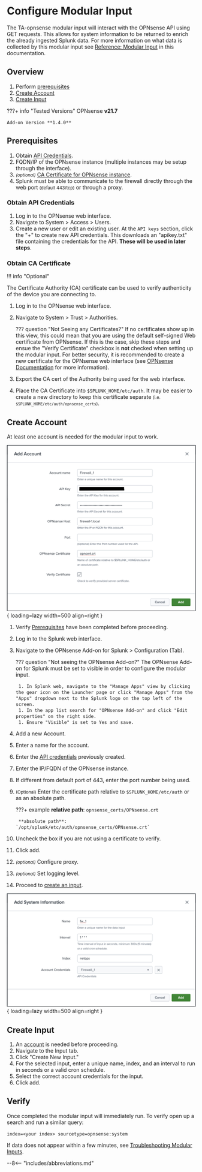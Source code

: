 # Configure Modular Input

The TA-opnsense modular input will interact with the OPNsense API using GET requests. This allows for system information to be returned to enrich the already ingested Splunk data. For more information on what data is collected by this modular input see [Reference: Modular Input](../../../reference/reference-mod-input/) in this documentation.

## Overview

1. Perform [prerequisites](#prerequisites)
1. [Create Account](#create-account)
1. [Create Input](#create-input)

???+ info "Tested Versions"
    OPNsense **v21.7**

    Add-on Version **1.4.0**


## Prerequisites

1. Obtain [API Credentials](#obtain-api-credentials).
1. FQDN/IP of the OPNsense instance (multiple instances may be setup through the interface).
1. <small>_(optional)_</small> [CA Certificate for OPNsense instance](#obtain-ca-certificate).
1. Splunk must be able to communicate to the firewall directly through the web port <small>(default 443/tcp)</small> or through a proxy.

### Obtain API Credentials

1. Log in to the OPNsense web interface.
1. Navigate to System > Access > Users.
1. Create a new user or edit an existing user. At the `API keys` section, click the "+" to create new API credentials. This downloads an "apikey.txt" file containing the credentials for the API. **These will be used in later steps**.

### Obtain CA Certificate

!!! info "Optional"

The Certificate Authority (CA) certificate can be used to verify authenticity of the device you are connecting to.

1. Log in to the OPNsense web interface.
1. Navigate to System > Trust > Authorities.

    ??? question "Not Seeing any Certificates?"
        If no certificates show up in this view, this could mean that you are using the default self-signed Web certificate from OPNsense. If this is the case, skip these steps and ensue the "Verify Certificate" checkbox is **not** checked when setting up the modular input. For better security, it is recommended to create a new certificate for the OPNsense web interface (see [OPNsense Documentation](https://docs.opnsense.org/manual/certificates.html) for more information).

1. Export the CA cert of the Authority being used for the web interface.
1. Place the CA Certificate into `$SPLUNK_HOME/etc/auth`. It may be easier to create a new directory to keep this certificate separate <small>(i.e. `$SPLUNK_HOME/etc/auth/opnsense_certs`)</small>.

## Create Account

At least one account is needed for the modular input to work.

![Account Setup](../../images/ta-opnsense-addon-account.png){ loading=lazy width=500 align=right }

1. Verify [Prerequisites](#prerequisites) have been completed before proceeding.
1. Log in to the Splunk web interface.
1. Navigate to the OPNsense Add-on for Splunk > Configuration (Tab).

    ??? question "Not seeing the OPNsense Add-on?"
        The OPNsense Add-on for Splunk must be set to visible in order to configure the modular input.

        1. In Splunk web, navigate to the "Manage Apps" view by clicking the gear icon on the Launcher page or click "Manage Apps" from the "Apps" dropdown next to the Splunk logo on the top left of the screen.
        1. In the app list search for "OPNsense Add-on" and click "Edit properties" on the right side.
        1. Ensure "Visible" is set to Yes and save.

1. Add a new Account.
1. Enter a name for the account.
1. Enter the [API credentials](#obtain-api-credentials) previously created.
1. Enter the IP/FQDN of the OPNsense instance.
1. If different from default port of 443, enter the port number being used.
1. <small>(Optional)</small> Enter the certificate path relative to `$SPLUNK_HOME/etc/auth` or as an absolute path.

    ???+ example
        **relative path**: `opnsense_certs/OPNsense.crt`

        **absolute path**: `/opt/splunk/etc/auth/opnsense_certs/OPNsense.crt`

1. Uncheck the box if you are not using a certificate to verify.
1. Click add.
1. <small>_(optional)_</small> Configure proxy.
1. <small>_(optional)_</small> Set logging level.
1. Proceed to [create an input](#create-input).

![Input Setup](../../images/ta-opnsense-addon-inputs.png){ loading=lazy width=500 align=right }

## Create Input

1. An [account](#create-account) is needed before proceeding.
1. Navigate to the Input tab.
1. Click "Create New Input."
1. For the selected input, enter a unique name, index, and an interval to run in seconds or a valid cron schedule.
1. Select the correct account credentials for the input.
1. Click add.

## Verify

Once completed the modular input will immediately run. To verify open up a search and run a similar query:

```shell
index=<your index> sourcetype=opnsense:system
```

If data does not appear within a few minutes, see [Troubleshooting Modular Inputs](../troubleshooting/troubleshoot-modinputs.md).

--8<-- "includes/abbreviations.md"
